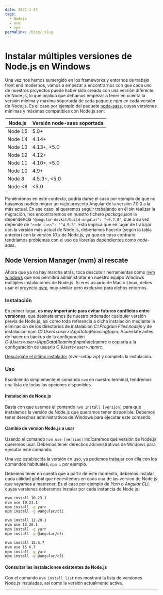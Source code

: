 ```yaml
---
date: 2021-1-24
tags:
  - Nodejs
  - nvm
  - npm
permalink: /blog/:slug
---
```


# Instalar múltiples versiones de Node.js en Windows

<social-share class="social-share--header" />

Una vez nos hemos sumergido en los frameworks y entornos de trabajo front end modernos, vamos a empezar a encontrarnos con que cada uno de nuestros proyectos puede haber sido creado con una versión diferente de Node.js, lo que implica que debamos empezar a tener en cuenta la versión mínima y máxima soportada de cada paquete _npm_ en cada versión de Node.js. Es el caso por ejemplo del paquete [node-sass](https://github.com/sass/node-sass), cuyas versiones mínimas y máximas compatibles con Node.js son:

Node.js  | Versión node-sass soportada
--------|----------------------------
Node 15 | 5.0+
Node 14 | 4.14+
Node 13 | 4.13+, <5.0
Node 12 | 4.12+
Node 11 | 4.10+, <5.0
Node 10 | 4.9+
Node 8  | 4.5.3+, <5.0
Node <8 | <5.0

Poniéndonos en este contexto, podría darse el caso por ejemplo de que no hayamos podido migrar un _viejo_ proyecto Angular de la versión 7.0.0 a la más actual. En ese caso, si queremos seguir trabajando en él sin realizar la migración, nos encontraremos en nuestro fichero _package.json_ la dependencia ```"@angular-devkit/build-angular": "~0.7.0"```, que a su vez depende de ```"node-sass": "^4.9.3"```. Esto implica que en lugar de trabajar con la versión más actual de Node.js, deberíamos hacerlo (según la tabla anterior) con la versión _10.x_ de Node.js, ya que en caso contrario tendríamos problemas con el uso de librerías dependientes como _node-sass_.

## Node Version Manager (nvm) al rescate

Ahora que ya no hay marcha atrás, toca descubrir herramientas como [nvm windows](https://github.com/coreybutler/nvm-windows) que nos permitirá administratar en nuestro equipo Windows múltiples instalaciones de Node.js. Si eres usuario de Mac o Linux, debes usar el proyecto [nvm](https://github.com/creationix/nvm), muy similar pero exclusivo para dichos entornos.

### Instalación

En primer lugar, **es muy importante para evitar futuros conflictos entre versiones**, que desinstalemos de nuestro ordenador cualquier versión previa de Node.js, así como toda referencia a dicha instalación mediante la eliminación de los directorios de instalación _C:\Program Files\nodejs_ y de instalación npm _C:\Users\<user>\AppData\Roaming\npm_. Acuérdate antes de hacer un backup de la configuración _C:\Users\<user>\AppData\Roaming\npm\etc\npmrc_ o copiarla a la configuración de usuario _C:\Users\<user>\.npmrc_.

[Descárgate el último instalador](https://github.com/coreybutler/nvm/releases) (_nvm-setup.zip_) y completa la instalación.

### Uso

Escribiendo simplemente el comando ```nvm``` en nuestro terminal, tendremos una lista de todas las opciones disponibles.

#### Instalación de Node.js

Basta con que usemos el comando ```nvm install [version]``` para que instalemos la versión de Node.js que queramos tener disponible. Debemos tener derechos administrativos de Windows para ejecutar este comando.

#### Cambio de version Node.js a usar

Usando el comando ```nvm use [version]``` indicaremos qué versión de Node.js queremos usar. Debemos tener derechos administrativos de Windows para ejecutar este comando.

Una vez establecida la versión en uso, ya podemos trabajar con ella con los comandos habituales, ```npm i``` por ejemplo.

Debemos tener en cuenta que a partir de este momento, debemos instalar cada utilidad global que necesitemos en cada una de las version de Node.js que vayamos a mantener. Es el caso por ejemplo de _Yarn_ o _Angular CLI_, cuyas versiones deberemos instalar por cada instancia de Node.js.

``` bash
nvm install 10.23.1
nvm use 10.23.1
npm install -g yarn
npm install -g @angular/cli

nvm install 12.20.1
nvm use 12.20.1
npm install -g yarn
npm install -g @angular/cli

nvm install 15.6.7
nvm use 15.6.7
npm install -g yarn
npm install -g @angular/cli
```

#### Consultar las instalaciones existentes de Node.js

Con el comando ```nvm install list``` nos mostrará la lista de versiones Node.js instaladas, así como la versión actualmente activa.

---
<social-share class="social-share--footer" />
